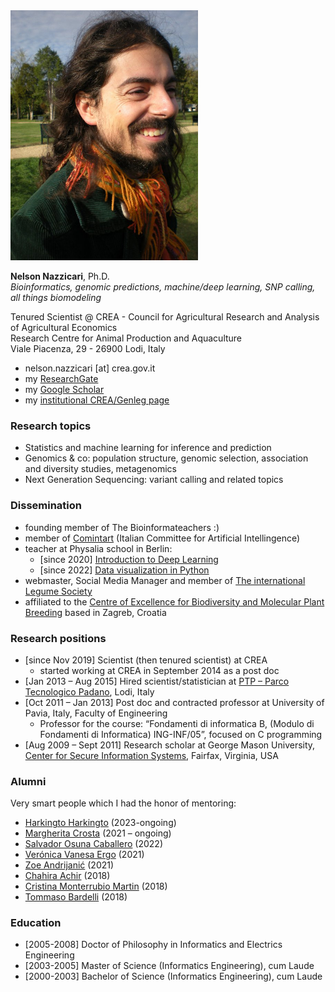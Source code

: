 <img src="img/nelson.jpg" alt="drawing" width="300"/>


**Nelson Nazzicari**, Ph.D. <br>
*Bioinformatics, genomic predictions, machine/deep learning, SNP calling, all things biomodeling*

Tenured Scientist @ 
CREA - Council for Agricultural Research and Analysis of Agricultural Economics <br>
Research Centre for Animal Production and Aquaculture<br>
Viale Piacenza, 29 - 26900 Lodi, Italy

- nelson.nazzicari [at] crea.gov.it
- my [ResearchGate](https://www.researchgate.net/profile/Nelson-Nazzicari)
- my [Google Scholar](https://scholar.google.it/citations?user=i2dlVhgAAAAJ&hl=en)
- my [institutional CREA/Genleg page](https://genleg.crea.gov.it/index.php/2022/02/14/nelson-nazzicari/)

### Research topics

* Statistics and machine learning for inference and prediction
* Genomics & co: population structure, genomic selection, association and diversity studies, metagenomics
* Next Generation Sequencing: variant calling and related topics

### Dissemination

* founding member of The Bioinformateachers :)
* member of [Comintart](https://www.youtube.com/channel/UCMgjppN-5w5OAt67o2jzK7w) (Italian Committee for Artificial Intellingence)
* teacher at Physalia school in Berlin:
	* [since 2020] [Introduction to Deep Learning](https://www.physalia-courses.org/courses-workshops/course67/)
	* [since 2022] [Data visualization in Python](https://www.physalia-courses.org/courses-workshops/course38/)
* webmaster, Social Media Manager and member of [The international Legume Society](http://legumesociety.org/)
* affiliated to the [Centre of Excellence for Biodiversity and Molecular Plant Breeding](http://biodiv.iptpo.hr/?page_id=1261&lang=hr) based in Zagreb, Croatia

### Research positions

* [since Nov 2019] Scientist (then tenured scientist) at CREA
	* started working at CREA in September 2014 as a post doc
* [Jan 2013 – Aug 2015] Hired scientist/statistician at [PTP – Parco Tecnologico Padano](https://www.ptp.it/), Lodi, Italy
* [Oct 2011 – Jan 2013] Post doc and contracted professor at University of Pavia, Italy, Faculty of Engineering
	* Professor for the course: “Fondamenti di informatica B, (Modulo di Fondamenti di Informatica) ING-INF/05”, focused on C programming
* [Aug 2009 – Sept 2011] Research scholar at George Mason University, [Center for Secure Information Systems](http://csis.gmu.edu/), Fairfax, Virginia, USA


### Alumni 

Very smart people which I had the honor of mentoring:

* [Harkingto Harkingto](https://photosyntech.no/people/harkingto-harkingto/) (2023-ongoing)
* [Margherita Crosta](https://genleg.crea.gov.it/index.php/2022/02/14/margherita-crosta) (2021 – ongoing)
* [Salvador Osuna Caballero](https://www.researchgate.net/profile/Salvador-Osuna-Caballero) (2022)
* [Verónica Vanesa Ergo](https://ri.conicet.gov.ar/author/61170) (2021)
* [Zoe Andrijanić](https://www.researchgate.net/profile/Zoe-Andrijanic) (2021)
* [Chahira Achir](https://www.researchgate.net/profile/Chahira-Achir) (2018)
* [Cristina Monterrubio Martin](https://es.linkedin.com/in/cristina-monterrubio-mart%C3%ADn-4329571ba/) (2018)
* [Tommaso Bardelli](https://www.researchgate.net/profile/Tommaso-Bardelli) (2018)

### Education

* [2005-2008] Doctor of Philosophy in Informatics and Electrics Engineering
* [2003-2005] Master of Science (Informatics Engineering), cum Laude
* [2000-2003] Bachelor of Science (Informatics Engineering), cum Laude

